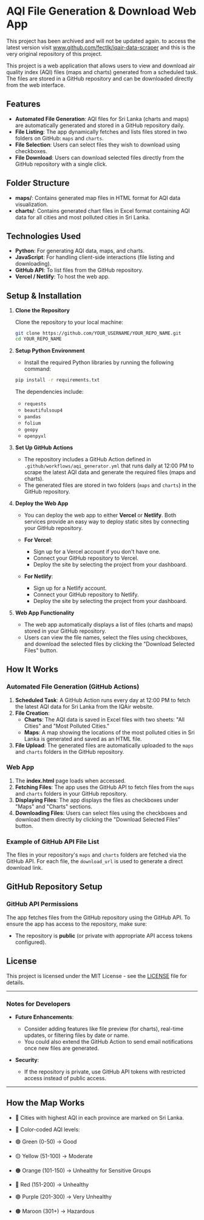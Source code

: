 # AQI File Generation & Download Web App

This project has been archived and will not be updated again. to access the latest version visit www.github.com/fectlk/iqair-data-scraper and this is the very original repository of this project.

This project is a web application that allows users to view and download air quality index (AQI) files (maps and charts) generated from a scheduled task. The files are stored in a GitHub repository and can be downloaded directly from the web interface.

## Features
- **Automated File Generation**: AQI files for Sri Lanka (charts and maps) are automatically generated and stored in a GitHub repository daily.
- **File Listing**: The app dynamically fetches and lists files stored in two folders on GitHub: `maps` and `charts`.
- **File Selection**: Users can select files they wish to download using checkboxes.
- **File Download**: Users can download selected files directly from the GitHub repository with a single click.

## Folder Structure

- **maps/**: Contains generated map files in HTML format for AQI data visualization.
- **charts/**: Contains generated chart files in Excel format containing AQI data for all cities and most polluted cities in Sri Lanka.

## Technologies Used

- **Python**: For generating AQI data, maps, and charts.
- **JavaScript**: For handling client-side interactions (file listing and downloading).
- **GitHub API**: To list files from the GitHub repository.
- **Vercel / Netlify**: To host the web app.

## Setup & Installation

1. **Clone the Repository**

   Clone the repository to your local machine:

   ```bash
   git clone https://github.com/YOUR_USERNAME/YOUR_REPO_NAME.git
   cd YOUR_REPO_NAME
   ```

2. **Setup Python Environment**

   - Install the required Python libraries by running the following command:

   ```bash
   pip install -r requirements.txt
   ```

   The dependencies include:
   - `requests`
   - `beautifulsoup4`
   - `pandas`
   - `folium`
   - `geopy`
   - `openpyxl`

3. **Set Up GitHub Actions**

   - The repository includes a GitHub Action defined in `.github/workflows/aqi_generator.yml` that runs daily at 12:00 PM to scrape the latest AQI data and generate the required files (maps and charts).
   - The generated files are stored in two folders (`maps` and `charts`) in the GitHub repository.

4. **Deploy the Web App**

   - You can deploy the web app to either **Vercel** or **Netlify**. Both services provide an easy way to deploy static sites by connecting your GitHub repository.
   
   - **For Vercel**:
     - Sign up for a Vercel account if you don't have one.
     - Connect your GitHub repository to Vercel.
     - Deploy the site by selecting the project from your dashboard.

   - **For Netlify**:
     - Sign up for a Netlify account.
     - Connect your GitHub repository to Netlify.
     - Deploy the site by selecting the project from your dashboard.

5. **Web App Functionality**

   - The web app automatically displays a list of files (charts and maps) stored in your GitHub repository.
   - Users can view the file names, select the files using checkboxes, and download the selected files by clicking the "Download Selected Files" button.

## How It Works

### Automated File Generation (GitHub Actions)

1. **Scheduled Task**: A GitHub Action runs every day at 12:00 PM to fetch the latest AQI data for Sri Lanka from the IQAir website.
2. **File Creation**:
   - **Charts**: The AQI data is saved in Excel files with two sheets: "All Cities" and "Most Polluted Cities."
   - **Maps**: A map showing the locations of the most polluted cities in Sri Lanka is generated and saved as an HTML file.
3. **File Upload**: The generated files are automatically uploaded to the `maps` and `charts` folders in the GitHub repository.

### Web App

1. The **index.html** page loads when accessed.
2. **Fetching Files**: The app uses the GitHub API to fetch files from the `maps` and `charts` folders in your GitHub repository.
3. **Displaying Files**: The app displays the files as checkboxes under "Maps" and "Charts" sections.
4. **Downloading Files**: Users can select files using the checkboxes and download them directly by clicking the "Download Selected Files" button.

### Example of GitHub API File List

The files in your repository's `maps` and `charts` folders are fetched via the GitHub API. For each file, the `download_url` is used to generate a direct download link.

## GitHub Repository Setup

### GitHub API Permissions

The app fetches files from the GitHub repository using the GitHub API. To ensure the app has access to the repository, make sure:

- The repository is **public** (or private with appropriate API access tokens configured).
  
## License

This project is licensed under the MIT License - see the [LICENSE](LICENSE) file for details.

---

### Notes for Developers

- **Future Enhancements**:
  - Consider adding features like file preview (for charts), real-time updates, or filtering files by date or name.
  - You could also extend the GitHub Action to send email notifications once new files are generated.
  
- **Security**:
  - If the repository is private, use GitHub API tokens with restricted access instead of public access.

---

## How the Map Works

- 📍 Cities with highest AQI in each province are marked on Sri Lanka.
- 🎨 Color-coded AQI levels:

- 🟢 Green (0-50) → Good
- 🟡 Yellow (51-100) → Moderate
- 🟠 Orange (101-150) → Unhealthy for Sensitive Groups
- 🔴 Red (151-200) → Unhealthy
- 🟣 Purple (201-300) → Very Unhealthy
- 🟤 Maroon (301+) → Hazardous

